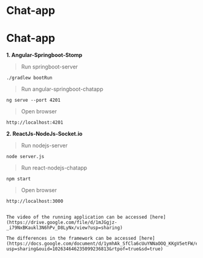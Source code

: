 # Chat-app

# Chat-app

**1. Angular-Springboot-Stomp**

> Run springboot-server
```
./gradlew bootRun
```

> Run angular-springboot-chatapp
```
ng serve --port 4201
```

> Open browser
```
http://localhost:4201
```
**2. ReactJs-NodeJs-Socket.io**

> Run nodejs-server
```
node server.js 
```

> Run react-nodejs-chatapp
```
npm start
```

> Open browser
```
http://localhost:3000


The video of the running application can be accessed [here](https://drive.google.com/file/d/1mJGgjz-_i79NxBKaukl3N6hPv_D8LyNx/view?usp=sharing)

The differences in the framework can be accessed [here](https://docs.google.com/document/d/1ymhAk_SfCla6cUuYNNaOOQ_KKgV5etFW/edit?usp=sharing&ouid=102634646235099236813&rtpof=true&sd=true)

